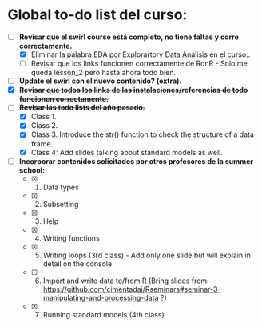 # Global to-do list del curso:

- [ ] **Revisar que el swirl course está completo, no tiene faltas y corre correctamente.**
   - [x] Eliminar la palabra EDA por Explorartory Data Analisis en el curso..
   - [ ] Revisar que los links funcionen correctamente de RonR - Solo me queda lesson_2 pero hasta ahora todo bien.
- [ ] **Update el swirl con el nuevo contenido? (extra).**
- [x] ~~**Revisar que todos los links de las instalaciones/referencias de todo funcionen correctamente.**~~
- [ ] ~~**Revisar las todo lists del año pasado.**~~
   - [x] Class 1.
   - [x] Class 2.
   - [x] Class 3. Introduce the str() function to check the structure of a data frame.
   - [x] Class 4: Add slides talking about standard models as well.
- [ ] **Incorporar contenidos solicitados por otros profesores de la summer school:**
   - [x] 1. Data types
   - [x] 2. Subsetting
   - [x] 3. Help
   - [x] 4. Writing functions
   - [x] 5. Writing loops (3rd class) - Add only one slide but will explain in detail on the console
   - [ ] 6. Import and write data to/from R (Bring slides from: https://github.com/cimentadaj/Rseminars#seminar-3-manipulating-and-processing-data ?)
   - [x] 7. Running standard models (4th class)
